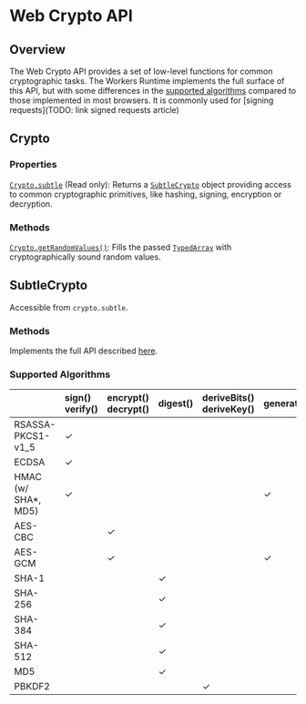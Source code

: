 # Web Crypto API

## Overview

The Web Crypto API provides a set of low-level functions for common cryptographic tasks. The Workers Runtime implements the full surface of this API, but with some differences in the [supported algorithms](#supported-algorithms) compared to those implemented in most browsers. It is commonly used for [signing requests](TODO: link signed requests article)

## Crypto

### Properties

[`Crypto.subtle`](https://developer.mozilla.org/en-US/docs/Web/API/Crypto/subtle) (Read only): Returns a [`SubtleCrypto`](#SubtleCrypto) object providing access to common cryptographic primitives, like hashing, signing, encryption or decryption.

### Methods

[`Crypto.getRandomValues()`](https://developer.mozilla.org/en-US/docs/Web/API/Crypto/getRandomValues): Fills the passed [`TypedArray`](https://developer.mozilla.org/en-US/docs/Web/JavaScript/Reference/Global_Objects/TypedArray) with cryptographically sound random values.

## SubtleCrypto

Accessible from `crypto.subtle`.

### Methods

Implements the full API described [here](https://developer.mozilla.org/en-US/docs/Web/API/SubtleCrypto#Methods).

### Supported Algorithms

|                           | sign()<br />verify() | encrypt()<br />decrypt() | digest() | deriveBits()<br />deriveKey() | generateKey() | wrapKey()<br />unwrapKey() |
| :------------------------ | :------------------- | :----------------------- | :------- | :---------------------------- | :------------ | :------------------------- |
| RSASSA-PKCS1-v1_5         | ✓                    |                          |          |                               |               |                            |
| ECDSA                     | ✓                    |                          |          |                               |               |                            |
| HMAC <br />(w/ SHA*, MD5) | ✓                    |                          |          |                               | ✓             |                            |
| AES-CBC                   |                      | ✓                        |          |                               |               | ✓                          |
| AES-GCM                   |                      | ✓                        |          |                               | ✓             | ✓                          |
| SHA-1                     |                      |                          | ✓        |                               |               |                            |
| SHA-256                   |                      |                          | ✓        |                               |               |                            |
| SHA-384                   |                      |                          | ✓        |                               |               |                            |
| SHA-512                   |                      |                          | ✓        |                               |               |                            |
| MD5                       |                      |                          | ✓        |                               |               |                            |
| PBKDF2                    |                      |                          |          | ✓                             |               |                            |
